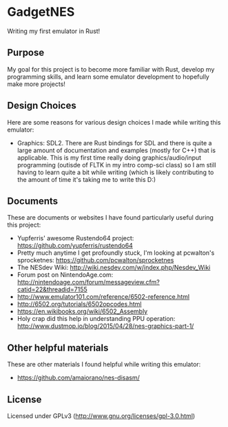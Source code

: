 GadgetNES
========
Writing my first emulator in Rust!

Purpose
-------
My goal for this project is to become more familiar with Rust, develop my programming skills, and learn some emulator development to hopefully make more projects!

Design Choices
--------------
Here are some reasons for various design choices I made while writing this emulator:
* Graphics: SDL2. There are Rust bindings for SDL and there is quite a large amount of documentation and examples (mostly for C++) that is applicable. This is my first time really doing graphics/audio/input programming (outisde of FLTK in my intro comp-sci class) so I am still having to learn quite a bit while writing (which is likely contributing to the amount of time it's taking me to write this D:)

Documents
---------
These are documents or websites I have found particularly useful during this project:
* Yupferris' awesome Rustendo64 project: https://github.com/yupferris/rustendo64
* Pretty much anytime I get profoundly stuck, I'm looking at pcwalton's sprocketnes: https://github.com/pcwalton/sprocketnes
* The NESdev Wiki: http://wiki.nesdev.com/w/index.php/Nesdev_Wiki
* Forum post on NintendoAge.com: http://nintendoage.com/forum/messageview.cfm?catid=22&threadid=7155
* http://www.emulator101.com/reference/6502-reference.html
* http://6502.org/tutorials/6502opcodes.html
* https://en.wikibooks.org/wiki/6502_Assembly
* Holy crap did this help in understanding PPU operation: http://www.dustmop.io/blog/2015/04/28/nes-graphics-part-1/

Other helpful materials
-----------------------
These are other materials I found helpful while writing this emulator:
* https://github.com/amaiorano/nes-disasm/

License
-------
Licensed under GPLv3 (http://www.gnu.org/licenses/gpl-3.0.html)
